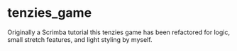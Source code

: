 
# tenzies_game
Originally a Scrimba tutorial this tenzies game has been refactored for logic, small stretch features, and light styling by myself. 
